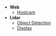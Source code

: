 - **Web**
  - [Hostcam](hostcam.md)
- **Lidar**
  - [Object Detection](objectdetection.md)
  - [Display](display.md)